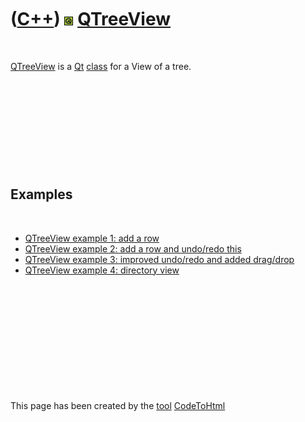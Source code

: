 
 

 

 

 

 

([C++](Cpp.md)) ![Qt](PicQt.png) [QTreeView](CppQTreeView.md)
===============================================================

 

[QTreeView](CppQTreeView.md) is a [Qt](CppQt.md) [class](CppClass.md)
for a View of a tree.

 

 

 

 

 

Examples
--------

 

-   [QTreeView example 1: add a row](CppQTreeViewExample1.md)
-   [QTreeView example 2: add a row and undo/redo
    this](CppQTreeViewExample2.md)
-   [QTreeView example 3: improved undo/redo and added
    drag/drop](CppQTreeViewExample3.md)
-   [QTreeView example 4: directory view](CppQTreeViewExample4.md)

 

 

 

 

 

 

This page has been created by the [tool](Tools.md)
[CodeToHtml](ToolCodeToHtml.md)
